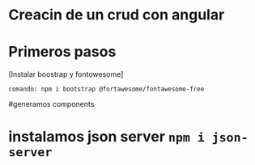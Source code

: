 # Creacin de un crud con angular

# Primeros pasos

[Instalar boostrap y fontowesome]

`comando: npm i bootstrap @fortawesome/fontawesome-free`

#generamos components

[//]: # (data base)

# instalamos json server `npm i json-server`
